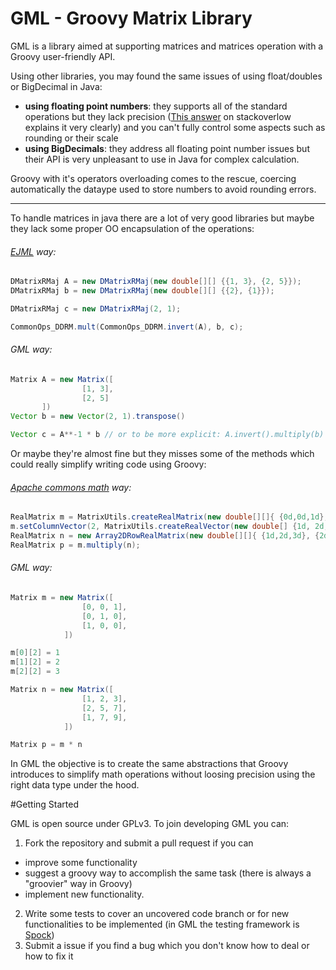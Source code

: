 GML - Groovy Matrix Library 
===========================

GML is a library aimed at supporting matrices and matrices operation with a Groovy user-friendly API. 

Using other libraries, you may found the same issues of using float/doubles or BigDecimal in Java: 
* **using floating point numbers**:
they supports all of the standard operations but they lack precision ([This answer](https://stackoverflow.com/a/3730040)
on stackoverlow explains it very clearly) and you can't fully control some aspects such as rounding or their scale
* **using BigDecimals**: they address all floating point number issues but their API is very unpleasant to use in Java 
for complex calculation. 

Groovy with it's operators overloading comes to the rescue, coercing automatically the dataype used to store numbers 
to avoid rounding errors. 

---

To handle matrices in java there are a lot of very good libraries but maybe they lack some proper OO encapsulation
of the operations:

###### [EJML](http://ejml.org/) way:
```java
DMatrixRMaj A = new DMatrixRMaj(new double[][] {{1, 3}, {2, 5}});
DMatrixRMaj b = new DMatrixRMaj(new double[][] {{2}, {1}});

DMatrixRMaj c = new DMatrixRMaj(2, 1);

CommonOps_DDRM.mult(CommonOps_DDRM.invert(A), b, c);
```

###### GML way:
```groovy
Matrix A = new Matrix([
                [1, 3], 
                [2, 5]
	   ])
Vector b = new Vector(2, 1).transpose()

Vector c = A**-1 * b // or to be more explicit: A.invert().multiply(b) 
```

Or maybe they're almost fine but they misses some of the methods which could really simplify writing 
code using Groovy:

###### [Apache commons math](https://commons.apache.org/proper/commons-math/userguide/linear.html) way:
```java
RealMatrix m = MatrixUtils.createRealMatrix(new double[][]{ {0d,0d,1d}, {0d,1d,0d}, {1d,0d,0d}});
m.setColumnVector(2, MatrixUtils.createRealVector(new double[] {1d, 2d, 3d});
RealMatrix n = new Array2DRowRealMatrix(new double[][]{ {1d,2d,3d}, {2d,5d,7d}, {1d,7d,9d}});
RealMatrix p = m.multiply(n);
```

###### GML way:
```groovy
Matrix m = new Matrix([
                [0, 0, 1], 
                [0, 1, 0],
                [1, 0, 0],
            ])

m[0][2] = 1
m[1][2] = 2
m[2][2] = 3

Matrix n = new Matrix([
                [1, 2, 3], 
                [2, 5, 7],
                [1, 7, 9],
            ])

Matrix p = m * n
```

In GML the objective is to create the same abstractions that Groovy introduces to simplify math operations without
loosing precision using the right data type under the hood.

#Getting Started

GML is open source under GPLv3. To join developing GML you can:
1. Fork the repository and submit a pull request if you can 
  * improve some functionality
  * suggest a groovy way to accomplish the same task (there is always a "groovier" way in Groovy)
  * implement new functionality.
2. Write some tests to cover an uncovered code branch or for new functionalities to be implemented (in GML the
   testing framework is [Spock](http://spockframework.org/))
3. Submit a issue if you find a bug which you don't know how to deal or how to fix it
